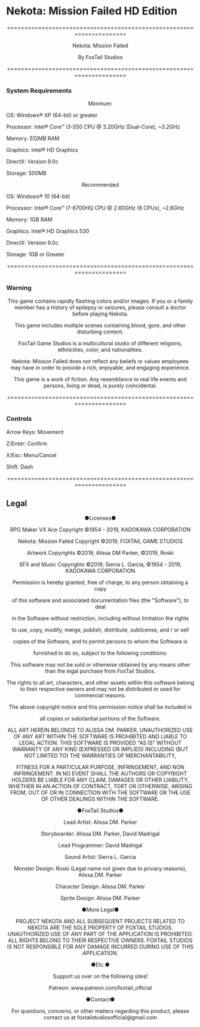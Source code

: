 # Nekota: Mission Failed HD Edition
<p align="center">
  =====================================================================
<p align="center">  
  Nekota: Mission Failed  
<p align="center">  
  By FoxTail Studios
<p align="center">  
  =====================================================================

### System Requirements
<p align="center">
Minimum:

OS: Windows® XP (64-bit) or greater

Processor: Intel® Core™ i3-550 CPU @ 3.20GHz (Dual-Core), ~3.2GHz

Memory: 512MB RAM

Graphics: Intel® HD Graphics

DirectX: Version 9.0c

Storage: 500MB
<p align="center">
Recommended

OS: Windows® 10 (64-bit)

Processor: Intel® Core™ i7-6700HQ CPU @ 2.60GHz (8 CPUs), ~2.6GHz

Memory: 1GB RAM

Graphics: Intel® HD Graphics 530

DirectX: Version 9.0c

Storage: 1GB or Greater
    
<p align="center">
=====================================================================
  
### Warning
<p align="center">
This game contains rapidly flashing colors and/or images. If you or a family member has a history of epilepsy or seizures, please consult a doctor before playing Nekota.
<p align="center">
This game includes multiple scenes containing blood, gore, and other disturbing content.
<p align="center">
FoxTail Game Studios is a multicultural studio of different religions, ethnicities, color, and nationalities.
<p align="center">
Nekota: Mission Failed does not reflect any beliefs or values employees may have in order to provide a rich, enjoyable, and engaging experience.
<p align="center">
This game is a work of fiction.  Any resemblance to real life events and persons, living or dead, is purely coincidental.
<p align="center">
=====================================================================

### Controls

Arrow Keys: Movement

Z/Enter: Confirm

X/Esc: Menu/Cancel

Shift: Dash
<p align="center">
=====================================================================

## Legal
<p align="center">
●Licenses●
<p align="center">
RPG Maker VX Ace Copyright ©1954 - 2019, KADOKAWA CORPORATION
<p align="center">
Nekota: Mission Failed Copyright ©2019, FOXTAIL GAME STUDIOS
<p align="center">
Artwork Copyrights ©2019, Alissa DM Parker, ©2019, Roski
<p align="center">
SFX and Music Copyrights ©2019, Sierra L. Garcia, ©1954 - 2019, KADOKAWA CORPORATION
<p align="center">
Permission is hereby granted, free of charge, to any person obtaining a copy
<p align="center">
of this software and associated documentation files (the "Software"), to deal
<p align="center">
in the Software without restriction, including without limitation the rights
<p align="center">
to use, copy, modify, merge, publish, distribute, sublicense, and / or sell
<p align="center">
copies of the Software, and to permit persons to whom the Software is
<p align="center">
furnished to do so, subject to the following conditions:
<p align="center">
This software may not be sold or otherwise obtained by any means other than the legal purchase from FoxTail Studios.
<p align="center">
The rights to all art, characters, and other assets within this software belong to their respective owners and may not be distributed or used for commercial reasons.
<p align="center">
The above copyright notice and this permission notice shall be included in
<p align="center">
all copies or substantial portions of the Software.
<p align="center">
ALL ART HEREIN BELONGS TO ALISSA DM. PARKER, UNAUTHORIZED USE OF ANY ART WITHIN THE SOFTWARE IS PROHIBITED AND LIABLE TO LEGAL ACTION. THIS SOFTWARE IS PROVIDED "AS IS" WITHOUT WARRANTY OF ANY KIND (EXPRESSED OR IMPLIED) INCLUDING (BUT NOT LIMITED TO) THE WARRANTIES OF MERCHANTABILITY,
<p align="center">
FITNESS FOR A PARTICULAR PURPOSE, INFRINGEMENT, AND NON INFRINGEMENT. IN NO EVENT SHALL THE AUTHORS OR COPYRIGHT HOLDERS BE LIABLE FOR ANY CLAIM, DAMAGES OR OTHER LIABILITY, WHETHER IN AN ACTION OF CONTRACT, TORT OR OTHERWISE, ARISING FROM, OUT OF OR IN CONNECTION WITH THE SOFTWARE OR THE USE OF OTHER DEALINGS WITHIN THE SOFTWARE.
<p align="center">
●FoxTail Studios●
  <p align="center">
Lead Artist: Alissa DM. Parker
<p align="center">
Storyboarder: Alissa DM. Parker, David Madrigal
  <p align="center">
Lead Programmer: David Madrigal
    <p align="center">
Sound Artist: Sierra L. Garcia
      <p align="center">
Monster Design: Roski (Legal name not given due to privacy reasons), Alissa DM. Parker
        <p align="center">
Character Design: Alissa DM. Parker
          <p align="center">
Sprite Design: Alissa DM. Parker
<p align="center">
●More Legal●
  <p align="center">
PROJECT NEKOTA AND ALL SUBSEQUENT PROJECTS RELATED TO NEKOTA ARE THE SOLE PROPERTY OF FOXTAIL STUDIOS. UNAUTHORIZED USE OF ANY PART OF THE APPLICATION IS PROHIBITED. ALL RIGHTS BELONG TO THEIR RESPECTIVE OWNERS. FOXTAIL STUDIOS IS NOT RESPONSIBLE FOR ANY DAMAGE INCURRED DURING USE OF THIS APPLICATION. 
<p align="center">
●Etc.●
  <p align="center">
Support us over on the following sites!
    <p align="center">
Patreon: www.patreon.com/foxtail_official
<p align="center">
●Contact●
  <p align="center">
For questions, concerns, or other matters regarding this product, please contact us at foxtailstudiosofficial@gmail.com
